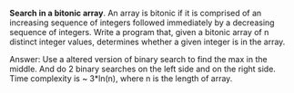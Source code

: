 __Search in a bitonic array__. An array is bitonic if it is comprised of an increasing sequence of integers followed immediately by a decreasing sequence of integers. Write a program that, given a bitonic array of n distinct integer values, determines whether a given integer is in the array.

Answer: Use a altered version of binary search to find the max in the middle. And do 2 binary searches on the left side and on the right side. Time complexity is ~ 3*ln(n), where n is the length of array.